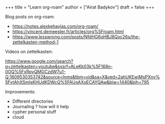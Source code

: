 +++
title = "Learn org-roam"
author = ["Airat Badykov"]
draft = false
+++

Blog posts on org-roam:

-   <https://notes.alexkehayias.com/org-roam/>
-   <https://vincent.demeester.fr/articles/org%5Froam.html>
-   <https://www.lesswrong.com/posts/NfdHG6oHBJ8Qxc26s/the-zettelkasten-method-1>

Videos on zettelkasten:

<https://www.google.com/search?q=zettelkasten+youtube&sxsrf=ALeKk03k%5F168n-0OQ%5FxRpyQMGCzdW7u1-Q:1609530353742&source=lnms&tbm=vid&sa=X&ved=2ahUKEwjMsPXnv%5FvtAhXSmIsKHUdKDWcQ%5FAUoAXoECAYQAw&biw=1440&bih=795>

Improvements:

-   Different directories
-   Journaling ? how will it help
-   cypher personal stuff
-   cloud
